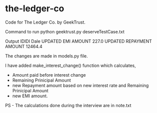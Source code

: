 # the-ledger-co
Code for The Ledger Co. by GeekTrust.

Command to run
python geektrust.py deserveTestCase.txt

Output
IDIDI Dale UPDATED EMI AMOUNT 227.0 UPDATED REPAYMENT AMOUNT 12464.4

The changes are made in models.py file.

I have added make_interest_change() function which calculates,
 - Amount paid before interest change
 - Remaining Prinicipal Amount
 - new Repayment amount based on new interest rate and Remaining Prinicipal Amount
 - new EMI amount.

PS - The calculations done during the interview are in note.txt
